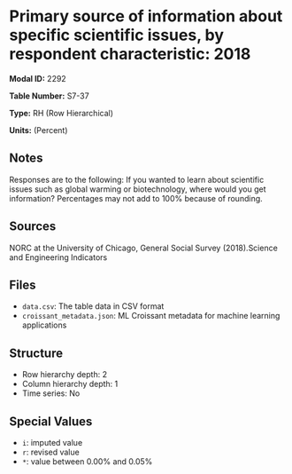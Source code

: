 # Primary source of information about specific scientific issues, by respondent characteristic: 2018

**Modal ID:** 2292

**Table Number:** S7-37

**Type:** RH (Row Hierarchical)

**Units:** (Percent)

## Notes

Responses are to the following: If you wanted to learn about scientific issues such as global warming or biotechnology, where would you get information? Percentages may not add to 100% because of rounding.

## Sources

NORC at the University of Chicago, General Social Survey (2018).Science and Engineering Indicators

## Files

- `data.csv`: The table data in CSV format
- `croissant_metadata.json`: ML Croissant metadata for machine learning applications

## Structure

- Row hierarchy depth: 2
- Column hierarchy depth: 1
- Time series: No

## Special Values

- `i`: imputed value
- `r`: revised value
- `*`: value between 0.00% and 0.05%
